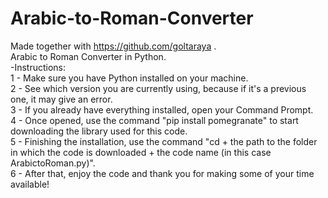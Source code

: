 # Arabic-to-Roman-Converter
Made together with https://github.com/goltaraya .<br>
Arabic to Roman Converter in Python.<br>
-Instructions:<br>
1 - Make sure you have Python installed on your machine.<br>
2 - See which version you are currently using, because if it's a previous one, it may give an error.<br>
3 - If you already have everything installed, open your Command Prompt.<br>
4 - Once opened, use the command "pip install pomegranate" to start downloading the library used for this code.<br>
5 - Finishing the installation, use the command "cd + the path to the folder in which the code is downloaded + the code name (in this case ArabictoRoman.py)".<br>
6 - After that, enjoy the code and thank you for making some of your time available!
